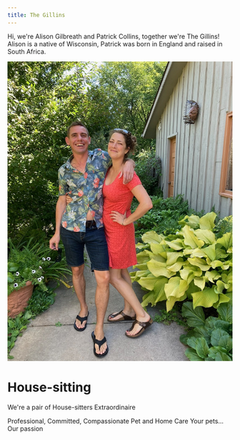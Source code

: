 ```yaml
---
title: The Gillins
---
```


Hi, we're Alison Gilbreath and Patrick Collins, together we're The Gillins!  Alison is a native of Wisconsin, Patrick was born in England and raised in South Africa.

![Alison and Patrick](/images/AlisonAndPatrick.JPG)

# House-sitting

We're a pair of House-sitters Extraordinaire

Professional, Committed, Compassionate Pet and Home Care
Your pets... Our passion 